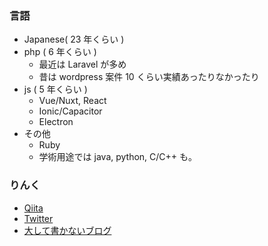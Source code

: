 ### 言語

- Japanese( 23 年くらい )
- php ( 6 年くらい )
  - 最近は Laravel が多め
  - 昔は wordpress 案件 10 くらい実績あったりなかったり
- js ( 5 年くらい )
  - Vue/Nuxt, React
  - Ionic/Capacitor
  - Electron
- その他
  - Ruby
  - 学術用途では java, python, C/C++ も。

### りんく

- [Qiita](https://qiita.com/yaki-shake)
- [Twitter](https://twitter.com/ya_ki_shake)
- [大して書かないブログ](https://yaki-shake.fish/blog)
